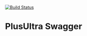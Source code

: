 [![Build Status](https://alefcarlos.visualstudio.com/PlusUltra/_apis/build/status/alefcarlos.PlusUltra.Swagger?branchName=master)](https://alefcarlos.visualstudio.com/PlusUltra/_build/latest?definitionId=2&branchName=master)

# PlusUltra Swagger
